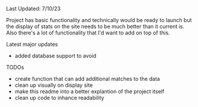 Last Updated: 7/10/23

Project has basic functionality and technically would be ready to launch but the display of stats on the site needs to be much better than it current is. Also there's a lot of functionality that I'd want to add on top of this. 

Latest major updates
- added database support to avoid 

TODOs
- create function that can add additional matches to the data
- clean up visually on display site
- make this readme into a better explantion of the project itself
- clean up code to inhance readability 

